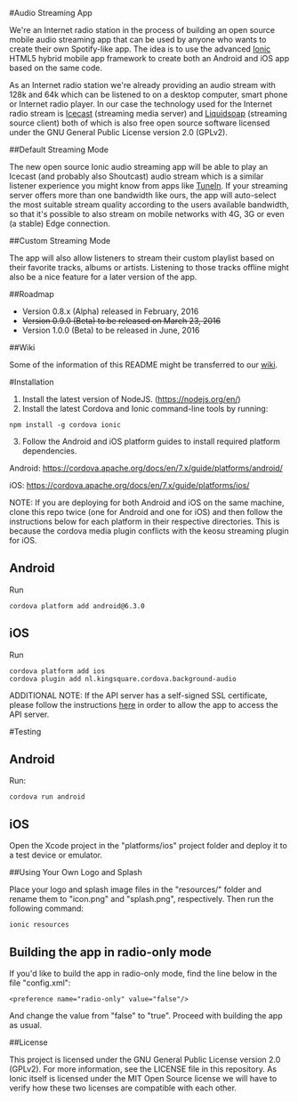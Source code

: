 #Audio Streaming App

We're an Internet radio station in the process of building an open source mobile audio streaming app that can be used by anyone who wants to create their own Spotify-like app. The idea is to use the advanced [Ionic](http://ionicframework.com) HTML5 hybrid mobile app framework to create both an Android and iOS app based on the same code.

As an Internet radio station we're already providing an audio stream with 128k and 64k which can be listened to on a desktop computer, smart phone or Internet radio player. In our case the technology used for the Internet radio stream is [Icecast](http://icecast.org/) (streaming media server) and [Liquidsoap](http://liquidsoap.fm/) (streaming source client) both of which is also free open source software licensed under the GNU General Public License version 2.0 (GPLv2).

##Default Streaming Mode

The new open source Ionic audio streaming app will be able to play an Icecast (and probably also Shoutcast) audio stream which is a similar listener experience you might know from apps like [TuneIn](http://tunein.com/). If your streaming server offers more than one bandwidth like ours, the app will auto-select the most suitable stream quality according to the users available bandwidth, so that it's possible to also stream on mobile networks with 4G, 3G or even (a stable) Edge connection.

##Custom Streaming Mode

The app will also allow listeners to stream their custom playlist based on their favorite tracks, albums or artists. Listening to those tracks offline might also be a nice feature for a later version of the app.

##Roadmap

* Version 0.8.x (Alpha) released in February, 2016
* ~~Version 0.9.0 (Beta) to be released on March 23, 2016~~
* Version 1.0.0 (Beta) to be released in June, 2016

##Wiki

Some of the information of this README might be transferred to our [wiki](https://github.com/24hourkirtan/ionic-audio-streaming/wiki).

#Installation

1) Install the latest version of NodeJS. (https://nodejs.org/en/)
2) Install the latest Cordova and Ionic command-line tools by running:
```
npm install -g cordova ionic
```
3) Follow the Android and iOS platform guides to install required platform dependencies. 

Android: https://cordova.apache.org/docs/en/7.x/guide/platforms/android/

iOS: https://cordova.apache.org/docs/en/7.x/guide/platforms/ios/

NOTE: If you are deploying for both Android and iOS on the same machine, clone this repo twice (one for Android and one for iOS) and then follow the instructions below for each platform in their respective directories. This is because the cordova media plugin conflicts with the keosu streaming plugin for iOS.

<h2>Android</h2>

Run
```
cordova platform add android@6.3.0
```

<h2>iOS</h2>

Run
```
cordova platform add ios
cordova plugin add nl.kingsquare.cordova.background-audio
```

ADDITIONAL NOTE: If the API server has a self-signed SSL certificate, please follow the instructions [here](http://ivancevich.me/articles/ignoring-invalid-ssl-certificates-on-cordova-android-ios/) in order to allow the app to access the API server.


#Testing

<h2> Android</h2>

Run:
```
cordova run android
```

<h2>iOS</h2>

Open the Xcode project in the "platforms/ios" project folder and deploy it to a test device or emulator.

##Using Your Own Logo and Splash

Place your logo and splash image files in the "resources/" folder and rename them to "icon.png" and "splash.png", respectively. Then run the following command:
```
ionic resources
```

## Building the app in radio-only mode

If you'd like to build the app in radio-only mode, find the line below in the file "config.xml":
```
<preference name="radio-only" value="false"/>
```
And change the value from "false" to "true". Proceed with building the app as usual.

##License

This project is licensed under the GNU General Public License version 2.0 (GPLv2). For more information, see the LICENSE file in this repository. As Ionic itself is licensed under the MIT Open Source license we will have to verify how these two licenses are compatible with each other.
